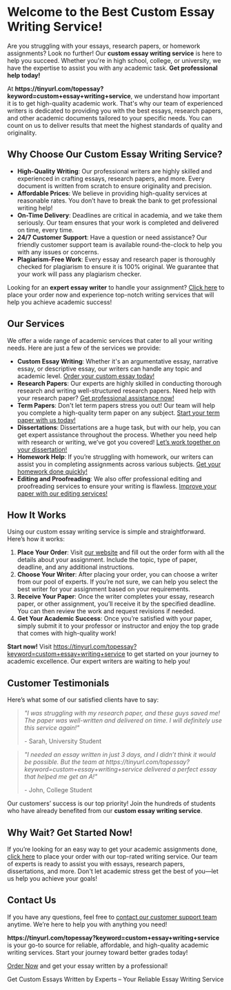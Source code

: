 <h1>Welcome to the Best Custom Essay Writing Service!</h1>

<p>Are you struggling with your essays, research papers, or homework assignments? Look no further! Our <strong>custom essay writing service</strong> is here to help you succeed. Whether you're in high school, college, or university, we have the expertise to assist you with any academic task. <strong>Get professional help today!</strong></p>

<p>At <strong>https://tinyurl.com/topessay?keyword=custom+essay+writing+service</strong>, we understand how important it is to get high-quality academic work. That's why our team of experienced writers is dedicated to providing you with the best essays, research papers, and other academic documents tailored to your specific needs. You can count on us to deliver results that meet the highest standards of quality and originality.</p>

<h2>Why Choose Our Custom Essay Writing Service?</h2>
<ul>
    <li><strong>High-Quality Writing</strong>: Our professional writers are highly skilled and experienced in crafting essays, research papers, and more. Every document is written from scratch to ensure originality and precision.</li>
    <li><strong>Affordable Prices</strong>: We believe in providing high-quality services at reasonable rates. You don’t have to break the bank to get professional writing help!</li>
    <li><strong>On-Time Delivery</strong>: Deadlines are critical in academia, and we take them seriously. Our team ensures that your work is completed and delivered on time, every time.</li>
    <li><strong>24/7 Customer Support</strong>: Have a question or need assistance? Our friendly customer support team is available round-the-clock to help you with any issues or concerns.</li>
    <li><strong>Plagiarism-Free Work</strong>: Every essay and research paper is thoroughly checked for plagiarism to ensure it is 100% original. We guarantee that your work will pass any plagiarism checker.</li>
</ul>

<p>Looking for an <strong>expert essay writer</strong> to handle your assignment? <a href="https://tinyurl.com/topessay?keyword=custom+essay+writing+service">Click here</a> to place your order now and experience top-notch writing services that will help you achieve academic success!</p>

<h2>Our Services</h2>

<p>We offer a wide range of academic services that cater to all your writing needs. Here are just a few of the services we provide:</p>

<ul>
    <li><strong>Custom Essay Writing</strong>: Whether it's an argumentative essay, narrative essay, or descriptive essay, our writers can handle any topic and academic level. <a href="https://tinyurl.com/topessay?keyword=custom+essay+writing+service">Order your custom essay today!</a></li>
    <li><strong>Research Papers</strong>: Our experts are highly skilled in conducting thorough research and writing well-structured research papers. Need help with your research paper? <a href="https://tinyurl.com/topessay?keyword=custom+essay+writing+service">Get professional assistance now!</a></li>
    <li><strong>Term Papers</strong>: Don't let term papers stress you out! Our team will help you complete a high-quality term paper on any subject. <a href="https://tinyurl.com/topessay?keyword=custom+essay+writing+service">Start your term paper with us today!</a></li>
    <li><strong>Dissertations</strong>: Dissertations are a huge task, but with our help, you can get expert assistance throughout the process. Whether you need help with research or writing, we’ve got you covered! <a href="https://tinyurl.com/topessay?keyword=custom+essay+writing+service">Let’s work together on your dissertation!</a></li>
    <li><strong>Homework Help</strong>: If you’re struggling with homework, our writers can assist you in completing assignments across various subjects. <a href="https://tinyurl.com/topessay?keyword=custom+essay+writing+service">Get your homework done quickly!</a></li>
    <li><strong>Editing and Proofreading</strong>: We also offer professional editing and proofreading services to ensure your writing is flawless. <a href="https://tinyurl.com/topessay?keyword=custom+essay+writing+service">Improve your paper with our editing services!</a></li>
</ul>

<h2>How It Works</h2>

<p>Using our custom essay writing service is simple and straightforward. Here’s how it works:</p>

<ol>
    <li><strong>Place Your Order</strong>: Visit <a href="https://tinyurl.com/topessay?keyword=custom+essay+writing+service">our website</a> and fill out the order form with all the details about your assignment. Include the topic, type of paper, deadline, and any additional instructions.</li>
    <li><strong>Choose Your Writer</strong>: After placing your order, you can choose a writer from our pool of experts. If you’re not sure, we can help you select the best writer for your assignment based on your requirements.</li>
    <li><strong>Receive Your Paper</strong>: Once the writer completes your essay, research paper, or other assignment, you’ll receive it by the specified deadline. You can then review the work and request revisions if needed.</li>
    <li><strong>Get Your Academic Success</strong>: Once you’re satisfied with your paper, simply submit it to your professor or instructor and enjoy the top grade that comes with high-quality work!</li>
</ol>

<p><strong>Start now!</strong> Visit <a href="https://tinyurl.com/topessay?keyword=custom+essay+writing+service">https://tinyurl.com/topessay?keyword=custom+essay+writing+service</a> to get started on your journey to academic excellence. Our expert writers are waiting to help you!</p>

<h2>Customer Testimonials</h2>

<p>Here’s what some of our satisfied clients have to say:</p>

<blockquote>
    <p><em>"I was struggling with my research paper, and these guys saved me! The paper was well-written and delivered on time. I will definitely use this service again!"</em></p>
    <footer>- Sarah, University Student</footer>
</blockquote>

<blockquote>
    <p><em>"I needed an essay written in just 3 days, and I didn’t think it would be possible. But the team at https://tinyurl.com/topessay?keyword=custom+essay+writing+service delivered a perfect essay that helped me get an A!"</em></p>
    <footer>- John, College Student</footer>
</blockquote>

<p>Our customers’ success is our top priority! Join the hundreds of students who have already benefited from our <strong>custom essay writing service</strong>.</p>

<h2>Why Wait? Get Started Now!</h2>

<p>If you’re looking for an easy way to get your academic assignments done, <a href="https://tinyurl.com/topessay?keyword=custom+essay+writing+service">click here</a> to place your order with our top-rated writing service. Our team of experts is ready to assist you with essays, research papers, dissertations, and more. Don't let academic stress get the best of you—let us help you achieve your goals!</p>

<h2>Contact Us</h2>

<p>If you have any questions, feel free to <a href="https://tinyurl.com/topessay?keyword=custom+essay+writing+service">contact our customer support team</a> anytime. We’re here to help you with anything you need!</p>

<p><strong>https://tinyurl.com/topessay?keyword=custom+essay+writing+service</strong> is your go-to source for reliable, affordable, and high-quality academic writing services. Start your journey toward better grades today!</p>

<p><a href="https://tinyurl.com/topessay?keyword=custom+essay+writing+service">Order Now</a> and get your essay written by a professional!</p>
Get Custom Essays Written by Experts – Your Reliable Essay Writing Service
